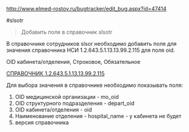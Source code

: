 http://www.elmed-rostov.ru/bugtracker/edit_bug.aspx?id=47414

#slsotr 

>	Добавить поле в справочник slsotr

В справочнике сотрудников slsor необходимо добавить поле для значения справочника НСИ 1.2.643.5.1.13.13.99.2.115 для поля oid.

OID кабинета/отделения, Строковое, Обязательное

[СПРАВОЧНИК 1.2.643.5.1.13.13.99.2.115](https://nsi.rosminzdrav.ru/dictionaries/1.2.643.5.1.13.13.99.2.115/passport/2.1571)

Для выбора значения в справочнике необходимо показывать поля:

1. OID медицинской организации - mo_oid
2. OID структурного подразделения - depart_oid
3. OID кабинета/отделения - oid
4. Наименование отделения - hospital_name - у кабинета не будет
5. версия справочника
